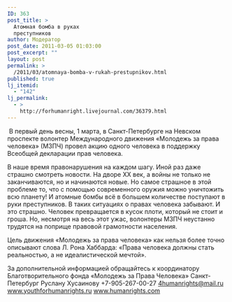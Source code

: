 ```yaml
---
ID: 363
post_title: >
  Атомная бомба в руках
  преступников
author: Модератор
post_date: 2011-03-05 01:03:00
post_excerpt: ""
layout: post
permalink: >
  /2011/03/atomnaya-bomba-v-rukah-prestupnikov.html
published: true
lj_itemid:
  - "142"
lj_permalink:
  - >
    http://forhumanright.livejournal.com/36379.html
---
```

&nbsp;В первый день весны, 1 марта, в Санкт-Петербурге на Невском проспекте волонтер Международного движения &laquo;Молодежь за права человека&raquo; (МЗПЧ) провел акцию одного человека в поддержку Всеобщей декларации прав человека.

В наше время правонарушения на каждом шагу. Иной раз даже страшно смотреть новости. На дворе ХХ век, а войны не только не заканчиваются, но и начинаются новые. Но самое страшное в этой проблеме то, что с помощью современного оружия можно уничтожить всю планету! И атомные бомбы всё в большем количестве поступают в руки преступников. В таких ситуациях о правах человека забывают. И это страшно. Человек превращается в кусок плоти, который не стоит и гроша. Но, несмотря на весь этот ужас, волонтеры МЗПЧ неустанно трудятся на поприще правовой грамотности населения.

Цель движения &laquo;Молодежь за права человека&raquo; как нельзя более точно описывают слова Л. Рона Хаббарда: &laquo;Права человека должны стать реальностью, а не идеалистической мечтой&raquo;.

За дополнительной информацией обращайтесь к координатору
Благотворительного фонда &laquo;Молодежь за Права Человека&raquo; Санкт-Петербург
Руслану Хусаинову
+7-905-267-00-27
4humanrights@mail.ru
www.youthforhumanrights.ru
www.humanrights.com